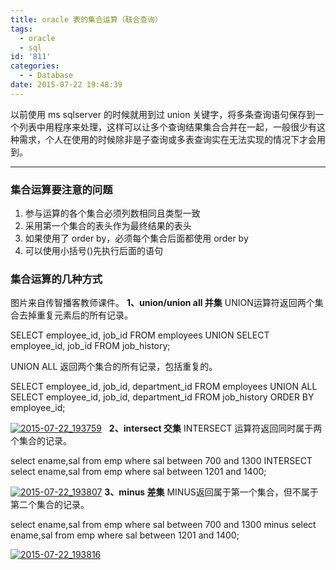 ```yaml
---
title: oracle 表的集合运算（联合查询）
tags:
  - oracle
  - sql
id: '811'
categories:
  - - Database
date: 2015-07-22 19:48:39
---
```


以前使用 ms sqlserver 的时候就用到过 union 关键字，将多条查询语句保存到一个列表中用程序来处理，这样可以让多个查询结果集合合并在一起，一般很少有这种需求，个人在使用的时候除非是子查询或多表查询实在无法实现的情况下才会用到。
<!-- more -->
* * *

### 集合运算要注意的问题

1.  参与运算的各个集合必须列数相同且类型一致
2.  采用第一个集合的表头作为最终结果的表头
3.  如果使用了 order by，必须每个集合后面都使用 order by
4.  可以使用小括号()先执行后面的语句

### 集合运算的几种方式

图片来自传智播客教师课件。 **1、union/union all 并集** UNION运算符返回两个集合去掉重复元素后的所有记录。

SELECT employee\_id, job\_id
FROM   employees
UNION
SELECT employee\_id, job\_id
FROM   job\_history;

UNION ALL 返回两个集合的所有记录，包括重复的。

SELECT employee\_id, job\_id, department\_id
FROM   employees
UNION ALL
SELECT employee\_id, job\_id, department\_id
FROM   job\_history
ORDER BY  employee\_id;

[![2015-07-22_193759](http://www.mycode.net.cn/wp-content/uploads/2015/07/2015-07-22_193759.png)](http://www.mycode.net.cn/wp-content/uploads/2015/07/2015-07-22_193759.png)   **2、intersect 交集** INTERSECT 运算符返回同时属于两个集合的记录。

select ename,sal from emp
where sal between 700 and 1300
INTERSECT 
select ename,sal from emp
where sal between 1201 and 1400;

[![2015-07-22_193807](http://www.mycode.net.cn/wp-content/uploads/2015/07/2015-07-22_193807.png)](http://www.mycode.net.cn/wp-content/uploads/2015/07/2015-07-22_193807.png) **3、minus 差集** MINUS返回属于第一个集合，但不属于第二个集合的记录。

select ename,sal from emp
where sal between 700 and 1300
minus
select ename,sal from emp
where sal between 1201 and 1400;

[![2015-07-22_193816](http://www.mycode.net.cn/wp-content/uploads/2015/07/2015-07-22_193816.png)](http://www.mycode.net.cn/wp-content/uploads/2015/07/2015-07-22_193816.png)